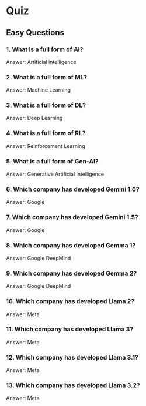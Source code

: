 # Quiz

## Easy Questions

### 1. What is a full form of AI?
Answer: Artificial intelligence

### 2. What is a full form of ML?
Answer: Machine Learning

### 3. What is a full form of DL?
Answer: Deep Learning

### 4. What is a full form of RL?
Answer: Reinforcement Learning

### 5. What is a full form of Gen-AI?
Answer: Generative Artificial Intelligence

### 6. Which company has developed Gemini 1.0?
Answer: Google

### 7. Which company has developed Gemini 1.5?
Answer: Google

### 8. Which company has developed Gemma 1?
Answer: Google DeepMind

### 9. Which company has developed Gemma 2?
Answer: Google DeepMind

### 10. Which company has developed Llama 2?
Answer: Meta

### 11. Which company has developed Llama 3?
Answer: Meta

### 12. Which company has developed Llama 3.1?
Answer: Meta

### 13. Which company has developed Llama 3.2?
Answer: Meta

